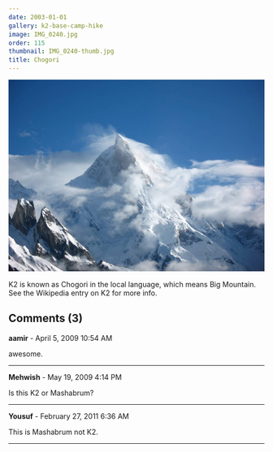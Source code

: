 ```yaml
---
date: 2003-01-01
gallery: k2-base-camp-hike
image: IMG_0240.jpg
order: 115
thumbnail: IMG_0240-thumb.jpg
title: Chogori
---
```


![Chogori](./IMG_0240.jpg)

K2 is known as Chogori in the local language, which means Big Mountain. See the Wikipedia entry on K2 for more info.

<div id="comments">

## Comments (3)

**aamir** - April  5, 2009 10:54 AM

awesome.

---

**Mehwish** - May 19, 2009  4:14 PM

Is this K2 or Mashabrum?

---

**Yousuf** - February 27, 2011  6:36 AM

This is Mashabrum not K2.

---

</div>